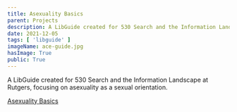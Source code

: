 ```yaml
---
title: Asexuality Basics
parent: Projects
description: A LibGuide created for 530 Search and the Information Landscape at Rutgers
date: 2021-12-05
tags: [ 'libguide' ]
imageName: ace-guide.jpg
hasImage: True
public: True
---
```


A LibGuide created for 530 Search and the Information Landscape at Rutgers, focusing on asexuality as a sexual orientation. 

[Asexuality Basics](https://comminfo.libguides.com/530-91-asexuality-basics)